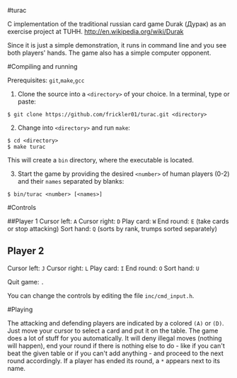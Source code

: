 #turac

C implementation of the traditional russian card game Durak (Дурак) as an exercise project at TUHH.
http://en.wikipedia.org/wiki/Durak

Since it is just a simple demonstration, it runs in command line and you see both players' hands. The game also has a simple computer opponent.

#Compiling and running

Prerequisites: `git`,`make`,`gcc`

1. Clone the source into a `<directory>` of your choice. In a terminal, type or paste:
```
$ git clone https://github.com/frickler01/turac.git <directory>
```

2. Change into `<directory>` and run `make`:
```
$ cd <directory>
$ make turac
```

This will create a `bin` directory, where the executable is located. 

3. Start the game by providing the desired `<number>` of human players (0-2) and their `names` separated by blanks:

```
$ bin/turac <number> [<names>]
```

#Controls

##Player 1
Cursor left: `A` 
Cursor right: `D` 
Play card: `W` 
End round: `E` (take cards or stop attacking) 
Sort hand: `Q` (sorts by rank, trumps sorted separately)

## Player 2
Cursor left: `J` 
Cursor right: `L` 
Play card: `I` 
End round: `O` 
Sort hand: `U` 

Quit game: `.`

You can change the controls by editing the file `inc/cmd_input.h`.

#Playing

The attacking and defending players are indicated by a colored `(A)` or `(D)`.
Just move your cursor to select a card and put it on the table.
The game does a lot of stuff for you automatically. It will deny illegal moves (nothing will happen), end your round if there is nothing else to do - like if you can't beat the given table or if you can't add anything - and proceed to the next round accordingly.
If a player has ended its round, a `*` appears next to its name.
